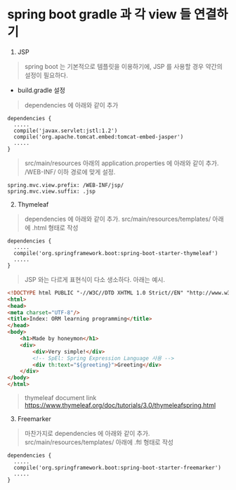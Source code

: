 # spring boot gradle 과 각 view 들 연결하기

1. JSP
  > spring boot 는 기본적으로 템플릿을 이용하기에, JSP 를 사용할 경우 약간의 설정이 필요하다.
  - build.gradle 설정
  > dependencies 에 아래와 같이 추가
  
````
dependencies {
  .....
  compile('javax.servlet:jstl:1.2')
  compile('org.apache.tomcat.embed:tomcat-embed-jasper')
  .....
}
````
  > src/main/resources 아래의 application.properties 에 아래와 같이 추가. /WEB-INF/ 이하 경로에 맞게 설정.
````
spring.mvc.view.prefix: /WEB-INF/jsp/
spring.mvc.view.suffix: .jsp
````
2. Thymeleaf
> dependencies 에 아래와 같이 추가. src/main/resources/templates/  아래에 .html 형태로 작성
````
dependencies {
  .....
  compile('org.springframework.boot:spring-boot-starter-thymeleaf')
  .....
}
````

  > JSP 와는 다르게 표현식이 다소 생소하다. 아래는 예시.
```html
<!DOCTYPE html PUBLIC "-//W3C//DTD XHTML 1.0 Strict//EN" "http://www.w3.org/TR/xhtml1/DTD/xhtml1-strict.dtd">
<html>
<head>
<meta charset="UTF-8"/>
<title>Index: ORM learning programming</title>
</head>
<body>
	<h1>Made by honeymon</h1>
	<div>
		<div>Very simple!</div>
		<!-- SpEl: Spring Expression Language 사용 -->
		<div th:text="${greeting}">Greeting</div>
	</div>
</body>
</html>
```
> thymeleaf document link
https://www.thymeleaf.org/doc/tutorials/3.0/thymeleafspring.html
3. Freemarker
> 마찬가지로 dependencies 에 아래와 같이 추가. src/main/resources/templates/  아래에 .ftl 형태로 작성
````
dependencies {
  .....
  compile('org.springframework.boot:spring-boot-starter-freemarker')
  .....
}
````
